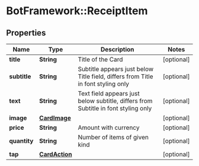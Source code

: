 # BotFramework::ReceiptItem

## Properties
Name | Type | Description | Notes
------------ | ------------- | ------------- | -------------
**title** | **String** | Title of the Card | [optional] 
**subtitle** | **String** | Subtitle appears just below Title field, differs from Title in font styling only | [optional] 
**text** | **String** | Text field appears just below subtitle, differs from Subtitle in font styling only | [optional] 
**image** | [**CardImage**](CardImage.md) |  | [optional] 
**price** | **String** | Amount with currency | [optional] 
**quantity** | **String** | Number of items of given kind | [optional] 
**tap** | [**CardAction**](CardAction.md) |  | [optional] 

